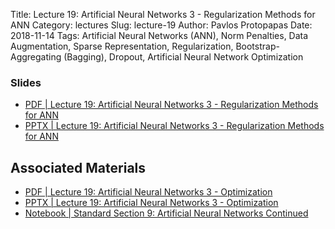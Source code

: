 Title: Lecture 19: Artificial Neural Networks 3 - Regularization Methods for ANN
Category: lectures
Slug: lecture-19
Author: Pavlos Protopapas
Date: 2018-11-14
Tags: Artificial Neural Networks (ANN), Norm Penalties,  Data Augmentation, Sparse Representation, Regularization, Bootstrap-Aggregating (Bagging), Dropout, Artificial Neural Network Optimization


### Slides

- [PDF | Lecture 19: Artificial Neural Networks 3 - Regularization Methods for ANN]({attach}presentation/lecture19_nn3_regularization.pdf)
- [PPTX | Lecture 19: Artificial Neural Networks 3 - Regularization Methods for ANN]({attach}presentation/lecture19_nn3_regularization.pptx)

## Associated Materials

- [PDF | Lecture 19: Artificial Neural Networks 3 - Optimization]({attach}presentation/notes/lecture19_notes_optimization.pdf)
- [PPTX | Lecture 19: Artificial Neural Networks 3 - Optimization]({attach}presentation/notes/lecture19_notes_optimization.pptx)
- [Notebook | Standard Section 9: Artificial Neural Networks Continued]({filename}../../sections/section9/notebook/section9.ipynb)